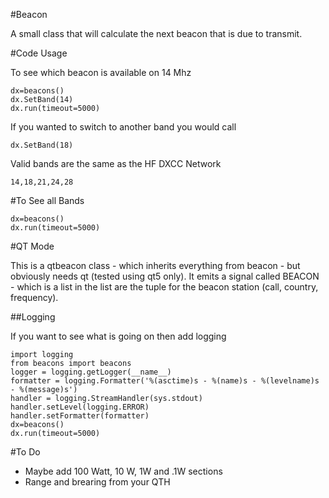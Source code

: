 #Beacon

A small class that will calculate the next beacon that is due to transmit.

#Code Usage

To see which beacon is available on 14 Mhz

    dx=beacons()
    dx.SetBand(14)
    dx.run(timeout=5000)

If you wanted to switch to another band you would call

    dx.SetBand(18)

Valid bands are the same as the HF DXCC Network

    14,18,21,24,28

#To See all Bands

    dx=beacons()
    dx.run(timeout=5000)

#QT Mode

This is a qtbeacon class - which inherits everything from beacon - but obviously needs qt (tested using qt5 only).
It emits a signal called BEACON - which is a list in the list are the tuple for the beacon station (call, country, frequency).





##Logging

If you want to see what is going on then add logging

    import logging
    from beacons import beacons
    logger = logging.getLogger(__name__)
    formatter = logging.Formatter('%(asctime)s - %(name)s - %(levelname)s - %(message)s')
    handler = logging.StreamHandler(sys.stdout)
    handler.setLevel(logging.ERROR)
    handler.setFormatter(formatter)
    dx=beacons()
    dx.run(timeout=5000)

#To Do

* Maybe add 100 Watt, 10 W, 1W and .1W sections
* Range and brearing from your QTH


